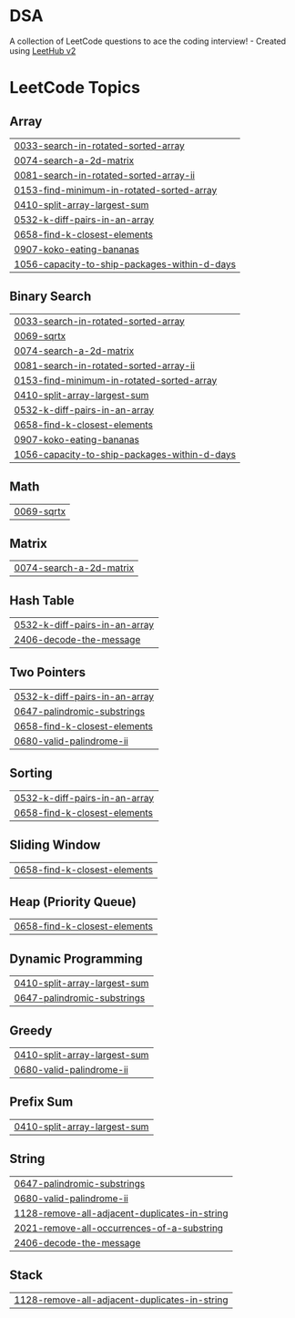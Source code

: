 # DSA
A collection of LeetCode questions to ace the coding interview! - Created using [LeetHub v2](https://github.com/arunbhardwaj/LeetHub-2.0)

<!---LeetCode Topics Start-->
# LeetCode Topics
## Array
|  |
| ------- |
| [0033-search-in-rotated-sorted-array](https://github.com/neerajjagga/DSA/tree/master/0033-search-in-rotated-sorted-array) |
| [0074-search-a-2d-matrix](https://github.com/neerajjagga/DSA/tree/master/0074-search-a-2d-matrix) |
| [0081-search-in-rotated-sorted-array-ii](https://github.com/neerajjagga/DSA/tree/master/0081-search-in-rotated-sorted-array-ii) |
| [0153-find-minimum-in-rotated-sorted-array](https://github.com/neerajjagga/DSA/tree/master/0153-find-minimum-in-rotated-sorted-array) |
| [0410-split-array-largest-sum](https://github.com/neerajjagga/DSA/tree/master/0410-split-array-largest-sum) |
| [0532-k-diff-pairs-in-an-array](https://github.com/neerajjagga/DSA/tree/master/0532-k-diff-pairs-in-an-array) |
| [0658-find-k-closest-elements](https://github.com/neerajjagga/DSA/tree/master/0658-find-k-closest-elements) |
| [0907-koko-eating-bananas](https://github.com/neerajjagga/DSA/tree/master/0907-koko-eating-bananas) |
| [1056-capacity-to-ship-packages-within-d-days](https://github.com/neerajjagga/DSA/tree/master/1056-capacity-to-ship-packages-within-d-days) |
## Binary Search
|  |
| ------- |
| [0033-search-in-rotated-sorted-array](https://github.com/neerajjagga/DSA/tree/master/0033-search-in-rotated-sorted-array) |
| [0069-sqrtx](https://github.com/neerajjagga/DSA/tree/master/0069-sqrtx) |
| [0074-search-a-2d-matrix](https://github.com/neerajjagga/DSA/tree/master/0074-search-a-2d-matrix) |
| [0081-search-in-rotated-sorted-array-ii](https://github.com/neerajjagga/DSA/tree/master/0081-search-in-rotated-sorted-array-ii) |
| [0153-find-minimum-in-rotated-sorted-array](https://github.com/neerajjagga/DSA/tree/master/0153-find-minimum-in-rotated-sorted-array) |
| [0410-split-array-largest-sum](https://github.com/neerajjagga/DSA/tree/master/0410-split-array-largest-sum) |
| [0532-k-diff-pairs-in-an-array](https://github.com/neerajjagga/DSA/tree/master/0532-k-diff-pairs-in-an-array) |
| [0658-find-k-closest-elements](https://github.com/neerajjagga/DSA/tree/master/0658-find-k-closest-elements) |
| [0907-koko-eating-bananas](https://github.com/neerajjagga/DSA/tree/master/0907-koko-eating-bananas) |
| [1056-capacity-to-ship-packages-within-d-days](https://github.com/neerajjagga/DSA/tree/master/1056-capacity-to-ship-packages-within-d-days) |
## Math
|  |
| ------- |
| [0069-sqrtx](https://github.com/neerajjagga/DSA/tree/master/0069-sqrtx) |
## Matrix
|  |
| ------- |
| [0074-search-a-2d-matrix](https://github.com/neerajjagga/DSA/tree/master/0074-search-a-2d-matrix) |
## Hash Table
|  |
| ------- |
| [0532-k-diff-pairs-in-an-array](https://github.com/neerajjagga/DSA/tree/master/0532-k-diff-pairs-in-an-array) |
| [2406-decode-the-message](https://github.com/neerajjagga/DSA/tree/master/2406-decode-the-message) |
## Two Pointers
|  |
| ------- |
| [0532-k-diff-pairs-in-an-array](https://github.com/neerajjagga/DSA/tree/master/0532-k-diff-pairs-in-an-array) |
| [0647-palindromic-substrings](https://github.com/neerajjagga/DSA/tree/master/0647-palindromic-substrings) |
| [0658-find-k-closest-elements](https://github.com/neerajjagga/DSA/tree/master/0658-find-k-closest-elements) |
| [0680-valid-palindrome-ii](https://github.com/neerajjagga/DSA/tree/master/0680-valid-palindrome-ii) |
## Sorting
|  |
| ------- |
| [0532-k-diff-pairs-in-an-array](https://github.com/neerajjagga/DSA/tree/master/0532-k-diff-pairs-in-an-array) |
| [0658-find-k-closest-elements](https://github.com/neerajjagga/DSA/tree/master/0658-find-k-closest-elements) |
## Sliding Window
|  |
| ------- |
| [0658-find-k-closest-elements](https://github.com/neerajjagga/DSA/tree/master/0658-find-k-closest-elements) |
## Heap (Priority Queue)
|  |
| ------- |
| [0658-find-k-closest-elements](https://github.com/neerajjagga/DSA/tree/master/0658-find-k-closest-elements) |
## Dynamic Programming
|  |
| ------- |
| [0410-split-array-largest-sum](https://github.com/neerajjagga/DSA/tree/master/0410-split-array-largest-sum) |
| [0647-palindromic-substrings](https://github.com/neerajjagga/DSA/tree/master/0647-palindromic-substrings) |
## Greedy
|  |
| ------- |
| [0410-split-array-largest-sum](https://github.com/neerajjagga/DSA/tree/master/0410-split-array-largest-sum) |
| [0680-valid-palindrome-ii](https://github.com/neerajjagga/DSA/tree/master/0680-valid-palindrome-ii) |
## Prefix Sum
|  |
| ------- |
| [0410-split-array-largest-sum](https://github.com/neerajjagga/DSA/tree/master/0410-split-array-largest-sum) |
## String
|  |
| ------- |
| [0647-palindromic-substrings](https://github.com/neerajjagga/DSA/tree/master/0647-palindromic-substrings) |
| [0680-valid-palindrome-ii](https://github.com/neerajjagga/DSA/tree/master/0680-valid-palindrome-ii) |
| [1128-remove-all-adjacent-duplicates-in-string](https://github.com/neerajjagga/DSA/tree/master/1128-remove-all-adjacent-duplicates-in-string) |
| [2021-remove-all-occurrences-of-a-substring](https://github.com/neerajjagga/DSA/tree/master/2021-remove-all-occurrences-of-a-substring) |
| [2406-decode-the-message](https://github.com/neerajjagga/DSA/tree/master/2406-decode-the-message) |
## Stack
|  |
| ------- |
| [1128-remove-all-adjacent-duplicates-in-string](https://github.com/neerajjagga/DSA/tree/master/1128-remove-all-adjacent-duplicates-in-string) |
<!---LeetCode Topics End-->